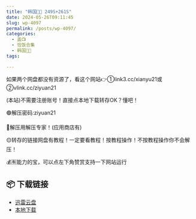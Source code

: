 ```yaml
---
title: "韩国🐷🐱 249S+261S"
date: 2024-05-26T09:11:45
slug: wp-4097
permalink: /posts/wp-4097/
categories:
  - 盖📺
  - 恰饭合集
  - 韩国🐷🐱
tags:

---
```


如果两个网盘都没有资源了，看这个网站👉①link3.cc/xianyu21或②vlink.cc/ziyuan21

(本站)不需要注册账号！直接点本地下载转存OK？懂吧！

🟢解压密码:ziyuan21

🔵解压用解压专家！(应用商店有)

🟡转存的链接网盘有教程！一定要看教程！按教程操作！不按教程操作你不会解压！

💰🈶能力的宝，可以点左下角赞赏支持一下网站运行

## 📦 下载链接
- [迅雷云盘](https://blziyuan21.com/pay-download/4097?key=4e841bcbc2&down_id=0)
- [本地下载](https://blziyuan21.com/pay-download/4097?key=4e841bcbc2&down_id=1)


